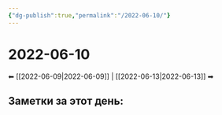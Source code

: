 ```yaml
---
{"dg-publish":true,"permalink":"/2022-06-10/"}
---
```


# 2022-06-10
⬅ [[2022-06-09\|2022-06-09]] | [[2022-06-13\|2022-06-13]] ➡
## Заметки за этот день:
